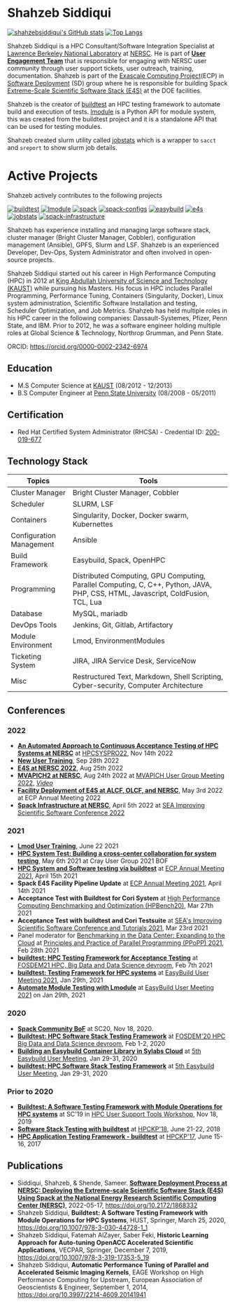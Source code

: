 # Shahzeb Siddiqui

[![shahzebsiddiqui's GitHub stats](https://github-readme-stats.vercel.app/api?username=shahzebsiddiqui&show_icons=true&theme=solarized-light)](https://github.com/anuraghazra/github-readme-stats) [![Top Langs](https://github-readme-stats.vercel.app/api/top-langs/?username=shahzebsiddiqui&layout=compact)](https://github.com/anuraghazra/github-readme-stats)

Shahzeb Siddiqui is a HPC Consultant/Software Integration Specialist at [Lawrence Berkeley National Laboratory](https://www.lbl.gov/) at [NERSC](http://nersc.gov/). He is part of [**User Engagement Team**](https://www.nersc.gov/about/nersc-staff/user-engagement/) that is responsible for engaging with NERSC user community through user support tickets, user outreach, training, documentation. Shahzeb is part of the [Exascale Computing Project](https://www.exascaleproject.org/)(ECP) in [Software Deployment](https://www.exascaleproject.org/research-group/software-deployment-at-the-facilities/) (SD) group
where he is responsible for building Spack [Extreme-Scale Scientific Software Stack (E4S)](https://e4s-project.github.io/) at the DOE facilities.

Shahzeb is the creator of [buildtest](https://github.com/buildtesters/buildtest) an HPC testing framework to automate build and execution of tests. [lmodule](https://github.com/buildtesters/lmodule) is a Python API for module system, this was created from the buildtest project and it is a standalone API that can be used for testing modules. 

Shahzeb created slurm utility called [jobstats](https://github.com/shahzebsiddiqui/jobstats) which is a wrapper to `sacct` and `sreport` to show slurm job details. 

# Active Projects

Shahzeb actively contributes to the following projects

[![buildtest](https://github-readme-stats.vercel.app/api/pin/?username=shahzebsiddiqui&repo=buildtest)](https://github.com/buildtesters/buildtest) 
[![lmodule](https://github-readme-stats.vercel.app/api/pin/?username=shahzebsiddiqui&repo=lmodule)](https://github.com/buildtesters/lmodule)
[![spack](https://github-readme-stats.vercel.app/api/pin/?username=shahzebsiddiqui&repo=spack)](https://github.com/spack/spack)
[![spack-configs](https://github-readme-stats.vercel.app/api/pin/?username=shahzebsiddiqui&repo=spack-configs)](https://github.com/spack/spack-configs)
[![easybuild](https://github-readme-stats.vercel.app/api/pin/?username=shahzebsiddiqui&repo=easybuild-easyconfigs)](https://github.com/easybuilders/easybuild-easyconfigs)
[![e4s](https://github-readme-stats.vercel.app/api/pin/?username=shahzebsiddiqui&repo=e4s)](https://github.com/E4S-Project/e4s)
[![jobstats](https://github-readme-stats.vercel.app/api/pin/?username=shahzebsiddiqui&repo=jobstats)](https://github.com/shahzebsiddiqui/jobstats)
[![spack-infrastructure](https://github-readme-stats.vercel.app/api/pin/?username=shahzebsiddiqui&repo=spack-infrastructure)](https://github.com/NERSC/spack-infrastructure)


Shahzeb has experience installing and managing large software stack, cluster manager (Bright Cluster Manager, Cobbler), configuration management (Ansible), GPFS,
Slurm and LSF. Shahzeb is an experienced Developer, Dev-Ops, System Administrator and often involved in open-source projects.

Shahzeb Siddiqui started out his career in High Performance Computing (HPC) in 2012 at [King Abdullah University of Science and Technology (KAUST)](https://www.kaust.edu.sa/en)
while pursuing his Masters. His focus in HPC includes Parallel Programming, Performance Tuning, Containers (Singularity, Docker),
Linux system administration, Scientific Software Installation and testing, Scheduler Optimization, and Job Metrics.
Shahzeb has held multiple roles in his HPC career in the following companies: Dassault-Systemes, Pfizer, Penn State, and IBM.
Prior to 2012, he was a software engineer holding multiple roles at Global Science & Technology, Northrop Grumman, and Penn State.

ORCID: https://orcid.org/0000-0002-2342-6974

Education
---------

- M.S Computer Science at [KAUST](https://www.kaust.edu.sa/en) (08/2012 - 12/2013)
- B.S Computer Engineer at [Penn State University](https://www.psu.edu/) (08/2008 - 05/2011)

Certification
--------------

- Red Hat Certified System Administrator (RHCSA) -  Credential ID: [200-019-677](https://rhtapps.redhat.com/verify?certId=200-019-677)

Technology Stack
-----------------


| Topics                   | Tools                                                                                                                            |
|--------------------------|----------------------------------------------------------------------------------------------------------------------------------|
| Cluster Manager          | Bright Cluster Manager, Cobbler                                                                                                  |
| Scheduler                | SLURM, LSF                                                                                                                       |
| Containers               | Singularity, Docker, Docker swarm, Kubernettes                                                                                   |
| Configuration Management | Ansible                                                                                                                          |
| Build Framework          | Easybuild, Spack, OpenHPC                                                                                                        |
| Programming              | Distributed Computing, GPU Computing, Parallel Computing, C, C++, Python, JAVA, PHP, CSS, HTML, Javascript, ColdFusion, TCL, Lua |
| Database                 | MySQL, mariadb                                                                                                                   |
| DevOps Tools             | Jenkins, Git, Gitlab, Artifactory                                                                                                |
| Module Environment       | Lmod, EnvironmentModules                                                                                                         |
| Ticketing System         | JIRA, JIRA Service Desk, ServiceNow                                                                                              |
| Misc                     | Restructured Text, Markdown, Shell Scripting, Cyber-security, Computer Architecture                                              |


## Conferences

### 2022

- [**An Automated Approach to Continuous Acceptance Testing of HPC Systems at NERSC**](https://drive.google.com/file/d/1BLJ0pfMBc3ZTitVIA6VGRDAZdI4gBBul/view) at [HPCSYSPRO22](https://sc22.supercomputing.org/session/?sess=sess463), Nov 14th 2022 
- [**New User Training**](https://www.nersc.gov/users/training/events/new-user-training-sept2022/), Sep 28th 2022
- [**E4S at NERSC 2022**](https://www.nersc.gov/users/training/events/e4s-at-nersc-2022/), Aug 25th 2022
- [**MVAPICH2 at NERSC**](https://docs.google.com/presentation/d/1aYMbitopEGJcnxpbQpiSOcfZlfQgH3gJ/edit?rtpof=true), Aug 24th 2022 at [MVAPICH User Group Meeting 2022](http://mug.mvapich.cse.ohio-state.edu/program/), [*Video*](https://www.youtube.com/watch?v=IDdupGfF16g) 
- [**Facility Deployment of E4S at ALCF, OLCF, and NERSC**](https://whova.com/portal/webapp/ecpan_202205/Agenda/2237025), May 3rd 2022 at ECP Annual Meeting 2022
- [**Spack Infrastructure at NERSC**](https://docs.google.com/presentation/d/1nKEvgwCh4i8c3l9i_35BLv9NnRl4tsRw/edit?usp=sharing&ouid=102126664227037583807&rtpof=true&sd=true), April 5th 2022 at [SEA Improving Scientific Software Conference 2022](https://sea.ucar.edu/conference/2022)

### 2021

- [**Lmod User Training**](https://www.nersc.gov/users/training/events/lmod-user-training/), June 22 2021
- [**HPC System Test: Building a cross-center collaboration for system testing**](https://github.com/olcf/hpc-system-test-wg/blob/master/events/cug2021bof.md), May 6th 2021 at Cray User Group 2021 BOF
- [**HPC System and Software testing via buildtest**](https://drive.google.com/file/d/134bZIWyp0AL60I1bW4oWywCYW0oV8ckB/view?usp=sharing) at [ECP Annual Meeting 2021](https://whova.com/portal/webapp/ecpan_202104/Agenda/1511107), April 15th 2021
- **Spack E4S Facility Pipeline Update** at [ECP Annual Meeting 2021](https://whova.com/portal/webapp/ecpan_202104/Agenda/1511089), April 14th 2021
- **Acceptance Test with Buildtest for Cori System** at [High Performance Computing Benchmarking and Optimization (HPBench20)](http://hpcs2020.cisedu.info/4-program), Mar 27th 2021
- **Acceptance Test with buildtest and Cori Testsuite** at [SEA's Improving Scientific Software Conference and Tutorials 2021](https://sea.ucar.edu/conference/2021), Mar 23rd 2021
- Panel moderator for [Benchmarking in the Data Center: Expanding to the Cloud](https://parallel.computer/index.html) at [Principles and Practice of Parallel Programming (PPoPP) 2021](https://ppopp21.sigplan.org/), Feb 28th 2021
- [**buildtest: HPC Testing Framework for Acceptance Testing**](https://fosdem.org/2021/schedule/event/buildtest/) at [FOSDEM21 HPC, Big Data and Data Science devroom](https://fosdem.org/2021/schedule/track/hpc_big_data_and_data_science/), Feb 7th 2021
- [**buildtest: Testing Framework for HPC systems**](https://easybuild.io/eum/022_eum21_buildtest.pdf) at [EasyBuild User Meeting 2021](https://easybuild.io/eum/), Jan 29th, 2021
- [**Automate Module Testing with Lmodule**](https://easybuild.io/eum/023_eum21_Lmodule.pdf) at [EasyBuild User Meeting 2021](https://easybuild.io/eum/) on Jan 29th, 2021

### 2020

- [**Spack Community BoF**](https://sc20.supercomputing.org/presentation/?id=bof107&sess=sess310) at SC20, Nov 18, 2020.
- [**Buildtest: HPC Software Stack Testing Framework**](https://archive.fosdem.org/2020/schedule/event/buildtest/) at [FOSDEM'20 HPC Big Data and Data Science devroom](https://archive.fosdem.org/2020/schedule/track/hpc_big_data_and_data_science/), Feb 1-2, 2020
- [**Building an Easybuild Container Library in Sylabs Cloud**](https://users.ugent.be/~kehoste/eum20/eum20_02_shahzeb_easybuild_container_library.pdf) at [5th Easybuild User Meeting](https://github.com/easybuilders/easybuild/wiki/5th-EasyBuild-User-Meeting), Jan 29-31, 2020
- [**buildtest: HPC Software Stack Testing Framework**](https://users.ugent.be/~kehoste/eum20/eum20_05_shahzeb_buildtest.pdf) at [5th Easybuild User Meeting](https://github.com/easybuilders/easybuild/wiki/5th-EasyBuild-User-Meeting), Jan 29-31, 2020


### Prior to 2020

- [**Buildtest: A Software Testing Framework with Module Operations for HPC systems**](https://sc19.supercomputing.org/presentation/?id=ws_hust103&sess=sess116) at SC'19 in [HPC User Support Tools Workshop](https://hust-workshop.github.io/), Nov 18, 2019
- [**Software Stack Testing with buildtest**](https://hpckp.org/past-edition/hpckp-18/#software-stack-testing-with-buildtest) at [HPCKP'18](https://hpckp.org/past-edition/hpckp-18/), June 21-22, 2018
- [**HPC Application Testing Framework - buildtest**](https://hpckp.org/wp-content/uploads/2020/05/11-HPCKP17-Shahzeb-Siddiqui.pdf) at  [HPCKP'17](https://hpckp.org/past-edition/hpckp-17/), June 15-16, 2017

## Publications

- Siddiqui, Shahzeb, & Shende, Sameer. **[Software Deployment Process at NERSC: Deploying the Extreme-scale Scientific Software Stack (E4S) Using Spack at the National Energy Research Scientific Computing Center (NERSC)](https://www.osti.gov/biblio/1868332-software-deployment-process-nersc-deploying-extreme-scale-scientific-software-stack-e4s-using-spack-national-energy-research-scientific-computing-center-nersc)**, 2022-05-17, https://doi.org/10.2172/1868332
- Shahzeb Siddiqui, **Buildtest: A Software Testing Framework with Module Operations for HPC Systems**, HUST, Springer, March 25, 2020, https://doi.org/10.1007/978-3-030-44728-1_1
- Shahzeb Siddiqui, Fatemah AlZayer, Saber Feki, **Historic Learning Approach for Auto-tuning OpenACC Accelerated Scientific Applications**, VECPAR, Springer, December 7, 2019, https://doi.org/10.1007/978-3-319-17353-5_19
- Shahzeb Siddiqui, **Automatic Performance Tuning of Parallel and Accelerated Seismic Imaging Kernels**, EAGE Workshop on High Performance Computing for Upstream, European Association of Geoscientists & Engineer, September 1, 2014, https://doi.org/10.3997/2214-4609.20141941
